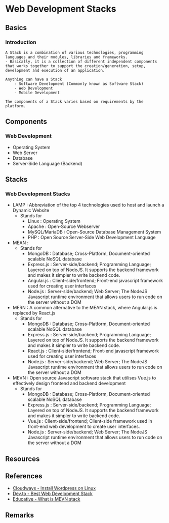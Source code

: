 # Web Development Stacks

## Basics

### Introduction
```
A Stack is a combination of various technologies, programming languages and their modules, libraries and frameworks.
- Basically, it is a collection of different independent components that works together to support the creation/generation, setup, development and execution of an application.

Anything can have a Stack
	- Software Development (Commonly known as Software Stack)
	- Web Development
	- Mobile Development

The components of a Stack varies based on requirements by the platform.
```

## Components

### Web Development
- Operating System
- Web Server
- Database
- Server-Side Language (Backend)

## Stacks
### Web Development Stacks
- LAMP : Abbreviation of the top 4 technologies used to host and launch a Dynamic Website
	- Stands for
		+ Linux         : Operating System
		+ Apache        : Open-Source Webserver
		+ MySQL/MariaDB : Open-Source Database Management System
		+ PHP           : Open Source Server-Side Web Development Language
- MEAN :
	- Stands for
		+ MongoDB    : Database; Cross-Platform, Document-oriented scalable NoSQL database
		+ Express.js : Server-side/backend; Programming Language; Layered on top of NodeJS. It supports the backend framework and makes it simpler to write backend code.
		+ Angular.js : Client-side/frontend; Front-end javascript framework used for creating user interfaces
		+ Node.js    : Server-side/backend; Web Server; The NodeJS Javascript runtime environment that allows users to run code on the server without a DOM
- MERN : A common alternative to the MEAN stack, where Angular.js is replaced by React.js
	- Stands for
		+ MongoDB    : Database; Cross-Platform, Document-oriented scalable NoSQL database
		+ Express.js : Server-side/backend; Programming Language; Layered on top of NodeJS. It supports the backend framework and makes it simpler to write backend code.
		+ React.js   : Client-side/frontend; Front-end javascript framework used for creating user interfaces
		+ Node.js    : Server-side/backend; Web Server; The NodeJS Javascript runtime environment that allows users to run code on the server without a DOM
- MEVN : Open source Javascript software stack that utilises Vue.js to effectively design frontend and backend development
	- Stands for
		+ MongoDB    : Database; Cross-Platform, Document-oriented scalable NoSQL database
		+ Express.js : Server-side/backend; Programming Language; Layered on top of NodeJS. It supports the backend framework and makes it simpler to write backend code.
		+ Vue.js     : Client-side/frontend; Client-side framework used in front-end web development to create user interfaces.
		+ Node.js    : Server-side/backend; Web Server; The NodeJS Javascript runtime environment that allows users to run code on the server without a DOM

## Resources

## References
+ [Cloudways - Install Wordpress on Linux](https://www.cloudways.com/blog/install-wordpress-on-linux/)
+ [Dev.to - Best Web Development Stack](https://dev.to/theme_selection/best-web-development-stack-2jpe)
+ [Educative - What is MEVN stack](https://www.educative.io/answers/what-is-mevn-stack)

## Remarks
